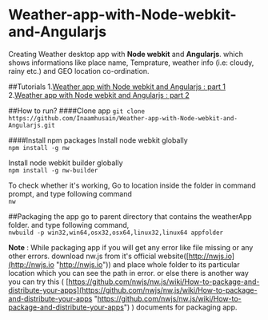 # Weather-app-with-Node-webkit-and-Angularjs
Creating Weather desktop app with **Node webkit** and **Angularjs**. which shows informations like place name, Temprature, weather info (i.e: cloudy, rainy etc.) and GEO location co-ordination.

##Tutorials
1.[Weather app with Node webkit and Angularjs : part 1](# "Weather app with Node webkit and Angularjs : part 1")  
2.[Weather app with Node webkit and Angularjs : part 2](# "Weather app with Node webkit and Angularjs : part 2")

##How to run?
####Clone app
`git clone https://github.com/Inaamhusain/Weather-app-with-Node-webkit-and-Angularjs.git`

####Install npm packages
Install node webkit globally  
`npm install -g nw`  

Install node webkit builder globally   
`npm install -g nw-builder`  

To check whether it's working, Go to location inside the folder in command prompt, and type following command  
`nw`  

##Packaging the app
go to parent directory that contains the weatherApp folder. and type following command,  
`nwbuild -p win32,win64,osx32,osx64,linux32,linux64 appfolder`  

**Note** : While packaging app if you will get any error like file missing or any other errors. download nw.js from it's official website([http://nwjs.io](http://nwjs.io "http://nwjs.io")) and place whole folder to its particular location which you can see the path in error. or else there is another way you can try this ( [https://github.com/nwjs/nw.js/wiki/How-to-package-and-distribute-your-apps](https://github.com/nwjs/nw.js/wiki/How-to-package-and-distribute-your-apps "https://github.com/nwjs/nw.js/wiki/How-to-package-and-distribute-your-apps") ) documents for packaging app.
